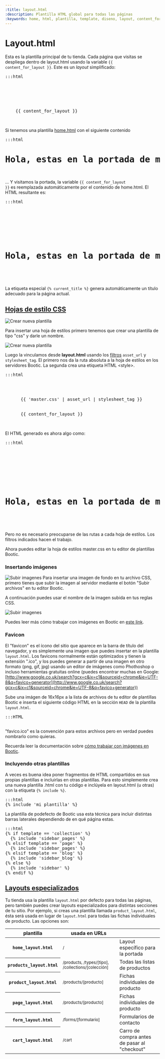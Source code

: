 ```yaml
---
:title: layout.html
:description: Plantilla HTML global para todas las páginas
:keywords: home, html, plantilla, template, diseno, layout, content_for_layout, shop, css, master, favicon, include, stylesheet_tag, javascript_tag, current_title
---
```


# Layout.html

Esta es la plantilla principal de tu tienda. Cada página que visitas se despliega dentro de layout.html usando la variable <code>{{ content_for_layout }}</code>. Este es un *layout* simplificado:

<pre>:::html
<html>
  <head>
    <title>{% current_title %} - {{ shop.name }}</title>
    <meta name="description" content="{{ shop.description }}">
  </head>
  <body>
    {{ content_for_layout }}
  </body>
</html>  
</pre>

Si tenemos una plantilla [home.html](/es/themes/home) con el siguiente contenido

<pre>:::html
<h1>Hola, estas en la portada de mi sitio!</h1>
</pre>

... Y visitamos la portada, la variable <code>{{ content_for_layout }}</code> es reemplazada autom&aacute;ticamente por el contenido de home.html. El HTML resultante es:

<pre>:::html
  <html>
    <head>
      <title>Descripción de la tienda - Mi tienda</title>
      <meta name="description" content="Descripción de mi tienda">
    </head>
    <body>
      <h1>Hola, estas en la portada de mi sitio!</h1>
    </body>
  </html>
</pre>

<div class="tip">
  La etiqueta especial <code>{% current_title %}</code> genera automáticamente un título adecuado para la página actual.
</div>

## [Hojas de estilo CSS](#css)
<div class="section" id="css">
<img src="/img/themes/new_template.png" alt="Crear nueva plantilla" class="right" />
<p>Para insertar una hoja de estilos primero tenemos que crear una plantilla de tipo "css" y darle un nombre.</p>
<img src="/img/themes/new_template2.png" alt="Crear nueva plantilla" class="left" />
<p>Luego la vinculamos desde <strong>layout.html</strong> usando los <a href="/es/themes/filters">filtros</a> <code>asset_url</code> y <code>stylesheet_tag</code>. El primero nos da la ruta absoluta a la hoja de estilos en los servidores Bootic. La segunda crea una etiqueta HTML &lt;style&gt;.</p>

<pre>:::html
  <html>
    <head>
      <title>{{ shop.name }}</title>
      <meta name="description" content="{{ shop.description }}">
      {{ 'master.css' | asset_url | stylesheet_tag }}
    </head>
    <body>
      {{ content_for_layout }}
    </body>
  </html>
</pre>
</div>

El HTML generado es ahora algo como:

<pre>:::html
  <html>
    <head>
      <title>Mi tienda</title>
      <meta name="description" content="Descripción de mi tienda">
      <link href="http://static.bootic.net/themes/112/master.css" media="all" rel="stylesheet" type="text/css">
    </head>
    <body>
      <h1>Hola, estas en la portada de mi sitio!</h1>
    </body>
  </html>
</pre>

Pero no es necesario preocuparse de las rutas a cada hoja de estilos. Los filtros indicados hacen el trabajo.

Ahora puedes editar la hoja de estilos master.css en tu editor de plantillas Bootic.

### Insertando imágenes

<div class="clearfix">
<img src="/img/themes/upload1.png" alt="Subir imagenes" class="left" />
Para insertar una imagen de fondo en tu archivo CSS, primero tienes que subir la imagen al servidor mediante el botón "Subir archivos" en tu editor Bootic.

A continuación puedes usar el nombre de la imagen subida en tus reglas CSS.

<img src="/img/themes/css_upload.png" alt="Subir imagenes" class="right" />
</div>

Puedes leer más cómo trabajar con imágenes en Bootic en [este link](/es/themes/imagenes).

<h3 id="favicon">Favicon</h3>

El "favicon" es el ícono del sitio que aparece en la barra de título del navegador, y es simplemente una imagen que puedes insertar en la plantilla <code>layout.html</code>. Los favicons normalmente están optimizados y tienen la extensión ".ico", y los puedes generar a partir de una imagen en otro formato (png, gif, jpg) usando un editor de imágenes como Phothoshop o incluso herramientas gratuitas online (puedes encontrar muchas en Google: [http://www.google.co.uk/search?gcx=c&ix=c1&sourceid=chrome&ie=UTF-8&q=favico+generator](http://www.google.co.uk/search?gcx=c&ix=c1&sourceid=chrome&ie=UTF-8&q=favico+generator))

Sube una imágen de 16x16px a la lista de archivos de tu editor de plantillas Bootic e inserta el siguiente código HTML en la sección <code>HEAD</code> de la plantilla <code>layout.html</code>.

<pre>:::HTML
<link rel="shortcut icon" href="{{ 'favicon.ico' | asset_url }}" type="image/x-icon" />
</pre>

"favico.ico" es la convención para estos archivos pero en verdad puedes nombrarlo como quieras.

Recuerda leer la documentación sobre [cómo trabajar con imágenes en Bootic](/es/themes/imagenes).

<h3 id="includes">Incluyendo otras plantillas</h3>

A veces es buena idea poner fragmentos de HTML compartidos en sus propias plantillas e incluirlas en otras plantillas.
Para esto simplemente crea una nueva plantilla .html con tu código e inclúyela en layout.html (u otras) con la etiqueta <code>{% include %}</code>. 

<pre>:::html
{% include 'mi_plantilla' %}
</pre>

La plantilla de podefecto de Bootic usa esta técnica para incluir distintas barras laterales dependiendo de en qué página estas.

<pre>:::html
{% if template == 'collection' %}
  {% include 'sidebar_pages' %}
{% elsif template == 'page' %}
  {% include 'sidebar_pages' %}
{% elsif template == 'blog' %}
  {% include 'sidebar_blog' %}
{% else %}
  {% include 'sidebar' %}
{% endif %}
</pre>

## [Layouts especializados](#custom_layouts)

Tu tienda usa la plantilla <code>layout.html</code> por defecto para todas las páginas, pero también puedes crear layouts especializados para distintas secciones de tu sitio. Por ejemplo, si creas una plantilla llamada <code>product_layout.html</code>, ésta será usada en lugar de <code>layout.html</code> para todas las fichas individuales de producto. Las opciones son:

<table class="list" cellpadding="0" cellspacing="0">
  <thead>
    <tr>
      <th>plantilla</th>
      <th>usada en URLs</th>
      <th>&nbsp;</th>
    </tr>
  </thead>
  <tbody>
    <tr>
      <th><code>home_layout.html</code></th>
      <td><small>/</small></td>
      <td>Layout específico para la portada</td>
    </tr>
    <tr>
      <th><code>products_layout.html</code></th>
      <td><small>/products, /types/[tipo], /collections/[colección]
</small></td>
      <td>Todas las listas de productos</td>
    </tr>
    <tr>
      <th><code>product_layout.html</code></th>
      <td><small>/products/[producto]</small></td>
      <td>Fichas individuales de producto</td>
    </tr>
    <tr>
      <th><code>page_layout.html</code></th>
      <td><small>/products/[producto]</small></td>
      <td>Fichas individuales de producto</td>
    </tr>
    <tr>
      <th><code>form_layout.html</code></th>
      <td><small>/forms/[formulario]</small></td>
      <td>Formularios de contacto</td>
    </tr>
    <tr>
      <th><code>cart_layout.html</code></th>
      <td><small>/cart</small></td>
      <td>Carro de compra antes de pasar al "checkout"</td>
    </tr>
  </tbody>
</table>